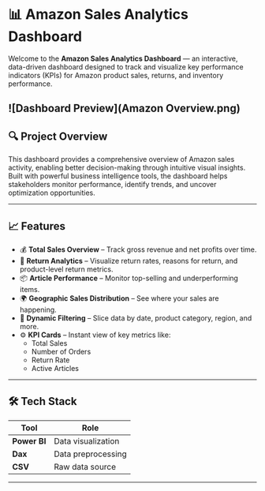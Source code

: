 # 📊 Amazon Sales Analytics Dashboard

Welcome to the **Amazon Sales Analytics Dashboard** — an interactive, data-driven dashboard designed to track and visualize key performance indicators (KPIs) for Amazon product sales, returns, and inventory performance.

![Dashboard Preview](Amazon Overview.png)
---

## 🔍 Project Overview

This dashboard provides a comprehensive overview of Amazon sales activity, enabling better decision-making through intuitive visual insights. Built with powerful business intelligence tools, the dashboard helps stakeholders monitor performance, identify trends, and uncover optimization opportunities.

---

## 📈 Features

- 💰 **Total Sales Overview** – Track gross revenue and net profits over time.
- 🔁 **Return Analytics** – Visualize return rates, reasons for return, and product-level return metrics.
- 📦 **Article Performance** – Monitor top-selling and underperforming items.
- 🌍 **Geographic Sales Distribution** – See where your sales are happening.
- 📅 **Dynamic Filtering** – Slice data by date, product category, region, and more.
- ⚙️ **KPI Cards** – Instant view of key metrics like:
  - Total Sales
  - Number of Orders
  - Return Rate
  - Active Articles


---

## 🛠️ Tech Stack

| Tool | Role |
|------|------|
| **Power BI** | Data visualization |
| **Dax** | Data preprocessing |
| **CSV** | Raw data source |

---
